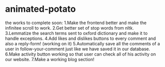 # animated-potato
the works to complete soon:
  1.Make the frontend better and make the infinitee scroll to work.
  2.Get better set of stop words from nltk.
  3.Lemmatize the search terms sent to oxford dictionary and make it to handle exceptions.
  4.Add likes and dislikes buttons to every comment and also a reply-form!  (working on it)
  5.Automatically save all the comments of a user in follow-your-comment just like we have saved it in our database.
  6.Make activity button working so that user can check all of his activity on our website.
  7.Make a working blog section!

